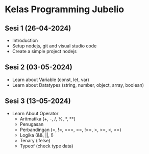 # Kelas Programming Jubelio
## Sesi 1 (26-04-2024)
- Introduction 
- Setup nodejs, git and visual studio code
- Create a simple project nodejs

## Sesi 2 (03-05-2024)
- Learn about Variable (const, let, var)
- Learn about Datatypes (string, number, object, array, boolean)

## Sesi 3 (13-05-2024)
- Learn About Operator
  * Aritmatika (+, -, /, %, *, **)
  * Penugasan 
  * Perbandingan (=, !=, ===, ==, !==, >, >=, <, <=)
  * Logika (&&, ||, !)
  * Tenary (ifelse)
  * Typeof (check type data)